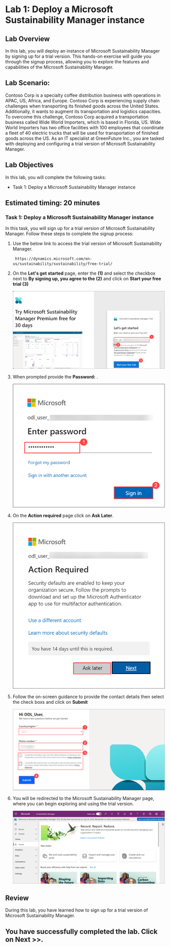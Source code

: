 # Lab 1: Deploy a Microsoft Sustainability Manager instance

## Lab Overview
In this lab, you will deploy an instance of Microsoft Sustainability Manager by signing up for a trial version. This hands-on exercise will guide you through the signup process, allowing you to explore the features and capabilities of the Microsoft Sustainability Manager.

## Lab Scenario:

Contoso Corp is a specialty coffee distribution business with operations in APAC, US, Africa, and Europe. Contoso Corp is experiencing supply chain challenges when transporting its finished goods across the United States. Additionally, it wants to augment its transportation and logistics capacities. To overcome this challenge, Contoso Corp acquired a transportation business called Wide World Importers, which is based in Florida, US. Wide World Importers has two office facilities with 100 employees that coordinate a fleet of 40 electric trucks that will be used for transportation of finished goods across the US. As an IT specialist at GreenFuture Inc., you are tasked with deploying and configuring a trial version of Microsoft Sustainability Manager.

## Lab Objectives
In this lab, you will complete the following tasks:

- Task 1: Deploy a Microsoft Sustainability Manager instance

## Estimated timing: 20 minutes

### Task 1: Deploy a Microsoft Sustainability Manager instance

In this task, you will sign up for a trial version of Microsoft Sustainability Manager. Follow these steps to complete the signup process:
  
1. Use the below link to access the trial version of Microsoft Sustainability Manager.

   ```
    https://dynamics.microsoft.com/en-us/sustainability/sustainability/free-trial/
   ```
1. On the **Let's get started** page, enter the <inject key="AzureAdUserEmail"></inject> **(1)** and select the checkbox next to **By signing up, you agree to the (2)** and click on **Start your free trial (3)**

   ![](../media/new-img1.png)

1. When prompted provide the **Password:** <inject key="User's Password"></inject>.

     ![](../media/new-img2.png)
   
1. On the **Action required** page click on **Ask Later**.

     ![](../media/new-img3.png)
   
1. Follow the on-screen guidance to provide the contact details then select the check boxs and click on **Submit**

    ![](../media/new-img4.png)

1. You will be redirected to the Microsoft Sustainability Manager page, where you can begin exploring and using the trial version.

   ![](../media/new-img5.png)

## Review 

During this lab, you have learned how to sign up for a trial version of Microsoft Sustainability Manager.

## You have successfully completed the lab. Click on Next >>.
